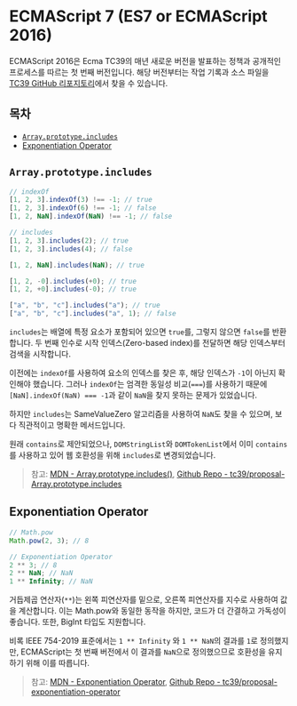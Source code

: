 # ECMAScript 7 (ES7 or ECMAScript 2016)

ECMAScript 2016은 Ecma TC39의 매년 새로운 버전을 발표하는 정책과 공개적인 프로세스를 따르는 첫 번째 버전입니다. 해당 버전부터는 작업 기록과 소스 파일을 [TC39 GitHub 리포지토리](https://github.com/tc39)에서 찾을 수 있습니다.

## 목차

- [`Array.prototype.includes`](#arrayprototypeincludes)
- [Exponentiation Operator](#exponentiation-operator)

## `Array.prototype.includes`

```javascript
// indexOf
[1, 2, 3].indexOf(3) !== -1; // true
[1, 2, 3].indexOf(6) !== -1; // false
[1, 2, NaN].indexOf(NaN) !== -1; // false

// includes
[1, 2, 3].includes(2); // true
[1, 2, 3].includes(4); // false

[1, 2, NaN].includes(NaN); // true

[1, 2, -0].includes(+0); // true
[1, 2, +0].includes(-0); // true

["a", "b", "c"].includes("a"); // true
["a", "b", "c"].includes("a", 1); // false
```

`includes`는 배열에 특정 요소가 포함되어 있으면 `true`를, 그렇지 않으면 `false`를 반환합니다. 두 번째 인수로 시작 인덱스(Zero-based index)를 전달하면 해당 인덱스부터 검색을 시작합니다.

이전에는 `indexOf`를 사용하여 요소의 인덱스를 찾은 후, 해당 인덱스가 `-1`이 아닌지 확인해야 했습니다. 그러나 `indexOf`는 엄격한 동일성 비교(`===`)를 사용하기 때문에 `[NaN].indexOf(NaN) === -1`과 같이 `NaN`을 찾지 못하는 문제가 있었습니다.

하지만 `includes`는 SameValueZero 알고리즘을 사용하여 `NaN`도 찾을 수 있으며, 보다 직관적이고 명확한 메서드입니다.

원래 `contains`로 제안되었으나, `DOMStringList`와 `DOMTokenList`에서 이미 `contains`를 사용하고 있어 웹 호환성을 위해 `includes`로 변경되었습니다.

> 참고: [MDN - Array.prototype.includes()](https://developer.mozilla.org/en-US/docs/Web/JavaScript/Reference/Global_Objects/Array/includes), [Github Repo - tc39/proposal-Array.prototype.includes](https://github.com/tc39/proposal-Array.prototype.includes?tab=readme-ov-file)

## Exponentiation Operator

```javascript
// Math.pow
Math.pow(2, 3); // 8

// Exponentiation Operator
2 ** 3; // 8
2 ** NaN; // NaN
1 ** Infinity; // NaN
```

거듭제곱 연산자(`**`)는 왼쪽 피연산자를 밑으로, 오른쪽 피연산자를 지수로 사용하여 값을 계산합니다. 이는 Math.pow와 동일한 동작을 하지만, 코드가 더 간결하고 가독성이 좋습니다. 또한, BigInt 타입도 지원합니다.

비록 IEEE 754-2019 표준에서는 `1 ** Infinity` 와 `1 ** NaN`의 결과를 `1`로 정의했지만, ECMAScript는 첫 번째 버전에서 이 결과를 `NaN`으로 정의했으므로 호환성을 유지하기 위해 이를 따릅니다.

> 참고: [MDN - Exponentiation Operator](https://developer.mozilla.org/en-US/docs/Web/JavaScript/Reference/Operators/Exponentiation), [Github Repo - tc39/proposal-exponentiation-operator](https://github.com/tc39/proposal-exponentiation-operator)
